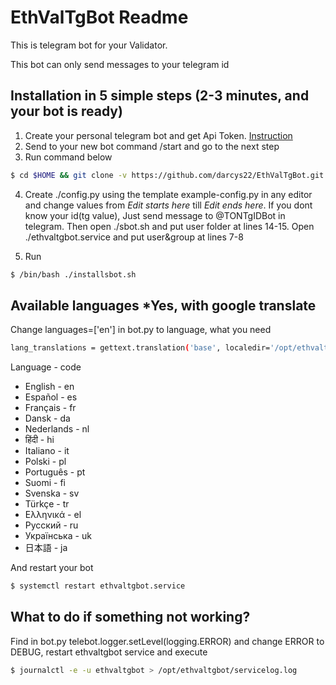 # EthValTgBot Readme
This is telegram bot for your Validator. 

This bot can only send messages to your telegram id

## Installation in 5 simple steps (2-3 minutes, and your bot is ready)

 1. Create your personal telegram bot and get Api Token. [Instruction](https://docs.microsoft.com/en-us/azure/bot-service/bot-service-channel-connect-telegram?view=azure-bot-service-4.0)
 2. Send to your new bot command /start and go to the next step
 3. Run command below
```sh
$ cd $HOME && git clone -v https://github.com/darcys22/EthValTgBot.git ethvaltgbot && cd ./ethvaltgbot && chmod +x ./installsbot.sh
```
 4. Create ./config.py using the template example-config.py in any editor and change values from *Edit starts here* till *Edit ends here*. If you dont know your id(tg value), Just send message to @TONTgIDBot in telegram. Then open ./sbot.sh and put user folder at lines 14-15. Open ./ethvaltgbot.service and put user&group at lines 7-8
 
 5. Run 
 ```sh
$ /bin/bash ./installsbot.sh
```

## Available languages *Yes, with google translate
Change languages=['en'] in bot.py to language, what you need
  ```sh
lang_translations = gettext.translation('base', localedir='/opt/ethvaltgbot/locales', languages=['en'])
```

Language - code
* English - en
* Español - es
* Français - fr
* Dansk - da
* Nederlands - nl
* हिंदी - hi
* Italiano - it
* Polski - pl
* Português - pt
* Suomi - fi
* Svenska - sv
* Türkçe - tr
* Ελληνικά - el
* Русский - ru
* Українська - uk
* 日本語 - ja

And restart your bot
  ```sh
$ systemctl restart ethvaltgbot.service 
```

## What to do if something not working?
Find in bot.py telebot.logger.setLevel(logging.ERROR) and change ERROR to DEBUG, restart ethvaltgbot service and execute
  ```sh
$ journalctl -e -u ethvaltgbot > /opt/ethvaltgbot/servicelog.log
```
